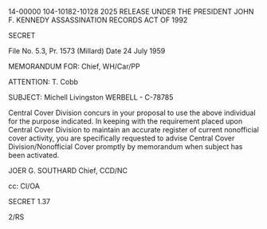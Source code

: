 14-00000
104-10182-10128
2025 RELEASE UNDER THE PRESIDENT JOHN F. KENNEDY ASSASSINATION RECORDS ACT OF 1992

SECRET

File No. 5.3, Pr. 1573 (Millard)
Date 24 July 1959

MEMORANDUM FOR: Chief, WH/Car/PP

ATTENTION: T. Cobb

SUBJECT: Michell Livingston WERBELL - C-78785

Central Cover Division concurs in your proposal to use the above individual for the purpose indicated. In keeping with the requirement placed upon Central Cover Division to maintain an accurate register of current nonofficial cover activity, you are specifically requested to advise Central Cover Division/Nonofficial Cover promptly by memorandum when subject has been activated.

JOER G. SOUTHARD
Chief, CCD/NC

cc: CI/OA

SECRET
1.37

2/RS
